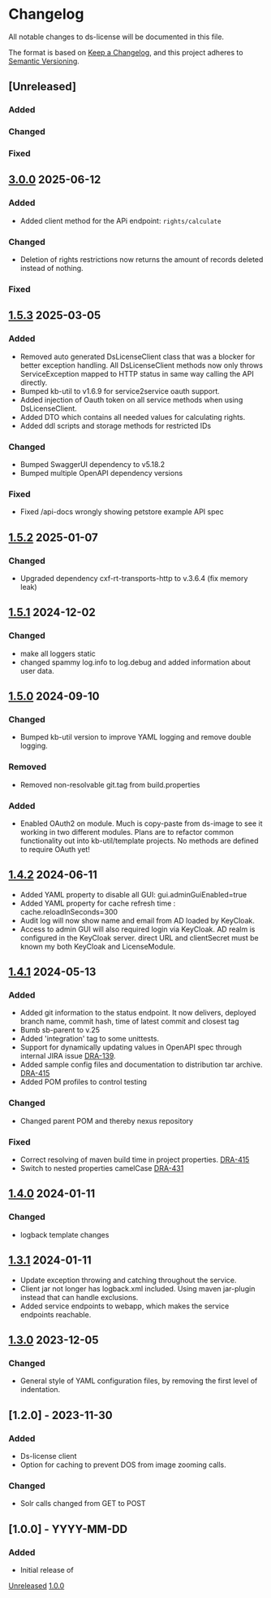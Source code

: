# Changelog
All notable changes to ds-license will be documented in this file.

The format is based on [Keep a Changelog](https://keepachangelog.com/en/1.0.0/),
and this project adheres to [Semantic Versioning](https://semver.org/spec/v2.0.0.html).

## [Unreleased]

### Added

### Changed

### Fixed



## [3.0.0](https://github.com/kb-dk/ds-license/releases/tag/ds-license-3.0.0) 2025-06-12
### Added
- Added client method for the APi endpoint: `rights/calculate`

### Changed
- Deletion of rights restrictions now returns the amount of records deleted instead of nothing.
### Fixed

## [1.5.3](https://github.com/kb-dk/ds-license/releases/tag/ds-license-1.5.3) 2025-03-05
### Added

- Removed auto generated DsLicenseClient class that was a blocker for better exception handling. All DsLicenseClient methods now only throws ServiceException mapped to HTTP status in same way calling the API directly.
- Bumped kb-util to v1.6.9 for service2service oauth support.
- Added injection of Oauth token on all service methods when using DsLicenseClient.
- Added DTO which contains all needed values for calculating rights.
- Added ddl scripts and storage methods for restricted IDs

### Changed
- Bumped SwaggerUI dependency to v5.18.2
- Bumped multiple OpenAPI dependency versions

### Fixed
- Fixed /api-docs wrongly showing petstore example API spec


## [1.5.2](https://github.com/kb-dk/ds-license/releases/tag/ds-license-1.5.2) 2025-01-07
### Changed
- Upgraded dependency cxf-rt-transports-http to v.3.6.4 (fix memory leak)

## [1.5.1](https://github.com/kb-dk/ds-license/releases/tag/ds-license-1.5.1) 2024-12-02
### Changed
- make all loggers static
- changed spammy log.info to log.debug and added information about user data.

## [1.5.0](https://github.com/kb-dk/ds-license/releases/tag/ds-license-1.5.0) 2024-09-10
### Changed
- Bumped kb-util version to improve YAML logging and remove double logging.


### Removed
- Removed non-resolvable git.tag from build.properties

### Added
- Enabled OAuth2 on module. Much is copy-paste from ds-image to see it working in two different modules.  Plans are to refactor common functionality out into kb-util/template projects.
No methods are defined to require OAuth yet!


## [1.4.2](https://github.com/kb-dk/ds-license/releases/tag/ds-license-1.4.2) 2024-06-11
- Added YAML property to disable all GUI: gui.adminGuiEnabled=true
- Added YAML property for cache refresh time : cache.reloadInSeconds=300
- Audit log will now show name and email from AD loaded by KeyCloak.
- Access to admin GUI will also required login via KeyCloak. AD realm is configured in the KeyCloak server. direct URL and clientSecret must be known my both KeyCloak and LicenseModule.

## [1.4.1](https://github.com/kb-dk/ds-license/releases/tag/ds-license-1.4.1) 2024-05-13
### Added
- Added git information to the status endpoint. It now delivers, deployed branch name, commit hash, time of latest commit and closest tag
- Bumb sb-parent to v.25
- Added 'integration' tag to some unittests.
- Support for dynamically updating values in OpenAPI spec through internal JIRA issue [DRA-139](https://kb-dk.atlassian.net/browse/DRA-139).
- Added sample config files and documentation to distribution tar archive. [DRA-415](https://kb-dk.atlassian.net/browse/DRA-415)
- Added POM profiles to control testing


### Changed 
- Changed parent POM and thereby nexus repository

### Fixed 
- Correct resolving of maven build time in project properties. [DRA-415](https://kb-dk.atlassian.net/browse/DRA-415)
- Switch to nested properties camelCase [DRA-431](https://kb-dk.atlassian.net/browse/DRA-431)


## [1.4.0](https://github.com/kb-dk/ds-license/releases/tag/ds-license-1.4.0) 2024-01-11
### Changed
- logback template changes

## [1.3.1]((https://github.com/kb-dk/ds-license/releases/tag/v1.0.0)) 2024-01-11
- Update exception throwing and catching throughout the service.
- Client jar not longer has logback.xml included. Using maven jar-plugin instead that can handle exclusions.
- Added service endpoints to webapp, which makes the service endpoints reachable.


## [1.3.0]((https://github.com/kb-dk/ds-license/releases/tag/v1.0.0)) 2023-12-05
### Changed
- General style of YAML configuration files, by removing the first level of indentation.


## [1.2.0] - 2023-11-30
### Added
- Ds-license client
- Option for caching to prevent DOS from image zooming calls.

### Changed
- Solr calls changed from GET to POST 


## [1.0.0] - YYYY-MM-DD
### Added

- Initial release of <project>


[Unreleased](https://github.com/kb-dk/ds-license/compare/v1.0.0...HEAD)
[1.0.0](https://github.com/kb-dk/ds-license/releases/tag/v1.0.0)
